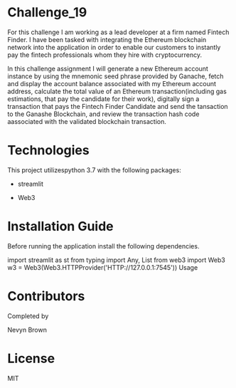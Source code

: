 # Challenge_19

For this challenge I am working as a lead developer at a firm named Fintech Finder. I have been tasked with integrating the Ethereum blockchain network into the application in order to enable our customers to instantly pay the fintech professionals whom they hire with cryptocurrency.

In this challenge assignment I will generate a new Ethereum account instance by using the mnemonic seed phrase provided by Ganache, fetch and display the account balance associated with my Ethereum account address, calculate the total value of an Ethereum transaction(including gas estimations, that pay the candidate for their work), digitally sign a transaction that pays the Fintech Finder Candidate and send the tansaction to the Ganashe Blockchain, and review the transaction hash code aassociated with the validated blockchain transaction.

# Technologies

This project utilizespython 3.7 with the following packages:

- streamlit 

- Web3 

# Installation Guide

Before running the application install the following dependencies.

import streamlit as st
from typing import Any, List
from web3 import Web3
w3 = Web3(Web3.HTTPProvider('HTTP://127.0.0.1:7545'))
Usage


# Contributors

Completed by

Nevyn Brown

# License

MIT
